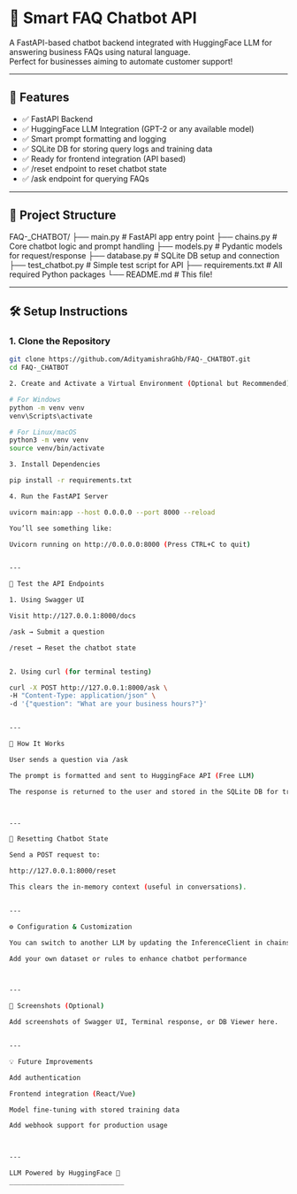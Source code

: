 # 🤖 Smart FAQ Chatbot API

A FastAPI-based chatbot backend integrated with HuggingFace LLM for answering business FAQs using natural language.  
Perfect for businesses aiming to automate customer support!

---

## 🚀 Features

- ✅ FastAPI Backend
- ✅ HuggingFace LLM Integration (GPT-2 or any available model)
- ✅ Smart prompt formatting and logging
- ✅ SQLite DB for storing query logs and training data
- ✅ Ready for frontend integration (API based)
- ✅ /reset endpoint to reset chatbot state
- ✅ /ask endpoint for querying FAQs

---

## 📁 Project Structure

FAQ-_CHATBOT/ ├── main.py              # FastAPI app entry point ├── chains.py            # Core chatbot logic and prompt handling ├── models.py            # Pydantic models for request/response ├── database.py          # SQLite DB setup and connection ├── test_chatbot.py      # Simple test script for API ├── requirements.txt     # All required Python packages └── README.md            # This file!

---

## 🛠 Setup Instructions

### 1. Clone the Repository

```bash
git clone https://github.com/AdityamishraGhb/FAQ-_CHATBOT.git
cd FAQ-_CHATBOT

2. Create and Activate a Virtual Environment (Optional but Recommended)

# For Windows
python -m venv venv
venv\Scripts\activate

# For Linux/macOS
python3 -m venv venv
source venv/bin/activate

3. Install Dependencies

pip install -r requirements.txt

4. Run the FastAPI Server

uvicorn main:app --host 0.0.0.0 --port 8000 --reload

You’ll see something like:

Uvicorn running on http://0.0.0.0:8000 (Press CTRL+C to quit)


---

🧪 Test the API Endpoints

1. Using Swagger UI

Visit http://127.0.0.1:8000/docs

/ask → Submit a question

/reset → Reset the chatbot state


2. Using curl (for terminal testing)

curl -X POST http://127.0.0.1:8000/ask \
-H "Content-Type: application/json" \
-d '{"question": "What are your business hours?"}'


---

🧠 How It Works

User sends a question via /ask

The prompt is formatted and sent to HuggingFace API (Free LLM)

The response is returned to the user and stored in the SQLite DB for training/analytics



---

🔄 Resetting Chatbot State

Send a POST request to:

http://127.0.0.1:8000/reset

This clears the in-memory context (useful in conversations).


---

⚙ Configuration & Customization

You can switch to another LLM by updating the InferenceClient in chains.py

Add your own dataset or rules to enhance chatbot performance



---

📸 Screenshots (Optional)

Add screenshots of Swagger UI, Terminal response, or DB Viewer here.


---

💡 Future Improvements

Add authentication

Frontend integration (React/Vue)

Model fine-tuning with stored training data

Add webhook support for production usage



---

LLM Powered by HuggingFace 🤗
_____________________________